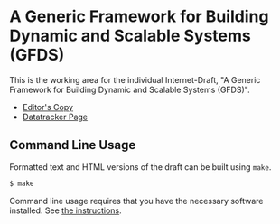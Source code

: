 # A Generic Framework for Building Dynamic and Scalable Systems (GFDS)

This is the working area for the individual Internet-Draft, "A Generic Framework for Building Dynamic and Scalable Systems (GFDS)".

* [Editor's Copy](https://damjesus.github.io/gfds-id/#go.draft-tardis-gfds.html)
* [Datatracker Page](https://datatracker.ietf.org/doc/draft-tardis-gfds)

## Command Line Usage

Formatted text and HTML versions of the draft can be built using `make`.

```sh
$ make
```

Command line usage requires that you have the necessary software installed.  See
[the instructions](https://github.com/martinthomson/i-d-template/blob/main/doc/SETUP.md).


